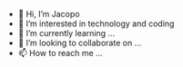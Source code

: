 - 👋 Hi, I’m Jacopo
- 👀 I’m interested in technology and coding
- 🌱 I’m currently learning ...
- 💞️ I’m looking to collaborate on ...
- 📫 How to reach me ...

<!---
jcpovisi/jcpovisi is a ✨ special ✨ repository because its `README.md` (this file) appears on your GitHub profile.
You can click the Preview link to take a look at your changes.
--->
